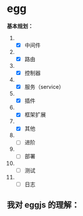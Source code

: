 # egg

**基本规划：**

1. - [x] 中间件
1. - [x] 路由
1. - [x] 控制器
1. - [x] 服务（service）
1. - [x] 插件
1. - [x] 框架扩展
1. - [x] 其他
1. - [ ] 进阶
1. - [ ] 部署
1. - [ ] 测试
1. - [ ] 日志

## 我对 eggjs 的理解：
